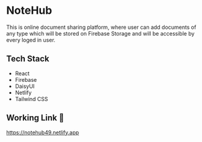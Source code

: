 # NoteHub
This is online document sharing platform, where user can add documents of any type which will be stored on Firebase Storage and will be accessible by every loged in user.
<br/>
## Tech Stack
- React
- Firebase
- DaisyUI
- Netlify
- Tailwind CSS
## Working Link 🔗
https://notehub49.netlify.app
